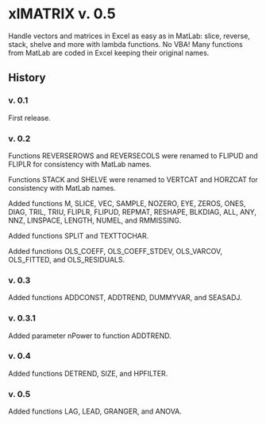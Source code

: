# xlMATRIX v. 0.5

Handle vectors and matrices in Excel as easy as in MatLab: slice, reverse, stack, shelve and more with lambda functions. No VBA! Many functions from MatLab are coded in Excel keeping their original names.

## History

### v. 0.1
First release.

### v. 0.2
Functions REVERSEROWS and REVERSECOLS were renamed to FLIPUD and FLIPLR for consistency with MatLab names.

Functions STACK and SHELVE were renamed to VERTCAT and HORZCAT for consistency with MatLab names.

Added functions M, SLICE, VEC, SAMPLE, NOZERO, EYE, ZEROS, ONES, DIAG, TRIL, TRIU, FLIPLR, FLIPUD, REPMAT, RESHAPE, BLKDIAG, ALL, ANY, NNZ, LINSPACE, LENGTH, NUMEL, and RMMISSING.

Added functions SPLIT and TEXTTOCHAR.

Added functions OLS_COEFF, OLS_COEFF_STDEV, OLS_VARCOV, OLS_FITTED, and OLS_RESIDUALS.

### v. 0.3
Added functions ADDCONST, ADDTREND, DUMMYVAR, and SEASADJ.

### v. 0.3.1
Added parameter nPower to function ADDTREND.

### v. 0.4
Added functions DETREND, SIZE, and HPFILTER.

### v. 0.5
Added functions LAG, LEAD, GRANGER, and ANOVA.
